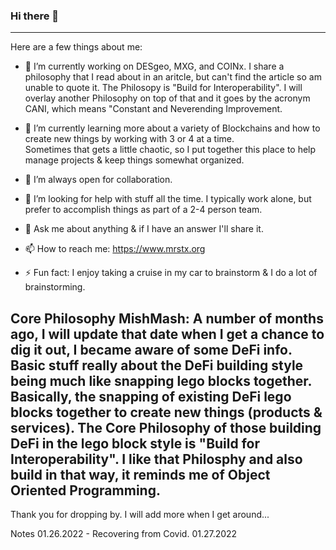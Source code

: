 ### Hi there 👋 
-------------

 Here are a few things about me:

- 🔭 I’m currently working on DESgeo, MXG, and COINx.  I share a philosophy that I read about in an aritcle, 
      but can't find the article so am unable to quote it.  The Philosopy is "Build for Interoperability".  I will overlay
      another Philosophy on top of that and it goes by the acronym CANI, which means "Constant and Neverending Improvement.

- 🌱 I’m currently learning more about a variety of Blockchains and how to create new things by working with 3 or 4 at a time.  
      Sometimes that gets a little chaotic, so I put together this place to help manage projects & keep things somewhat organized.

- 👯 I’m always open for collaboration.

- 🤔 I’m looking for help with stuff all the time.  I typically work alone, 
      but prefer to accomplish things as part of a 2-4 person team.

- 💬 Ask me about anything & if I have an answer I'll share it.

- 📫 How to reach me:  https://www.mrstx.org 

- ⚡ Fun fact: I enjoy taking a cruise in my car to brainstorm & I do a lot of brainstorming.

Core Philosophy MishMash:
A number of months ago, I will update that date when I get a chance to dig it out, I became aware of some DeFi info.  Basic stuff really about the DeFi building style being much like snapping lego blocks together.  Basically, the snapping of existing DeFi lego blocks together to create new things (products & services).  The Core Philosophy of those building DeFi in the lego block style is "Build for Interoperability".  I like that Philosphy and also build in that way, it reminds me of Object Oriented Programming.
-------------

Thank you for dropping by.
I will add more when I get around...

Notes
01.26.2022 - Recovering from Covid.
01.27.2022
